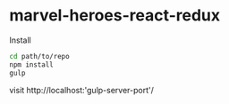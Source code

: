 # marvel-heroes-react-redux

Install

```sh
cd path/to/repo
npm install
gulp
```

visit http://localhost:'gulp-server-port'/
